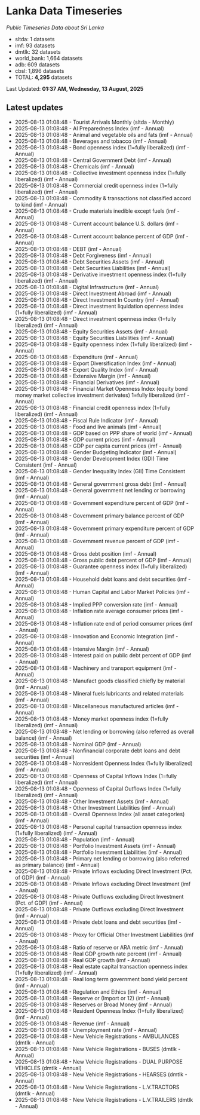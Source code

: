 # Lanka Data Timeseries
*Public Timeseries Data about Sri Lanka*

* sltda: 1 datasets
* imf: 93 datasets
* dmtlk: 32 datasets
* world_bank: 1,664 datasets
* adb: 609 datasets
* cbsl: 1,896 datasets
* TOTAL: **4,295** datasets

Last Updated: **01:37 AM, Wednesday, 13 August, 2025**

## Latest updates

* 2025-08-13 01:08:48 - Tourist Arrivals Monthly (sltda - Monthly)
* 2025-08-13 01:08:48 - AI Preparedness Index (imf - Annual)
* 2025-08-13 01:08:48 - Animal and vegetable oils and fats (imf - Annual)
* 2025-08-13 01:08:48 - Beverages and tobacco (imf - Annual)
* 2025-08-13 01:08:48 - Bond openness index (1=fully liberalized) (imf - Annual)
* 2025-08-13 01:08:48 - Central Government Debt (imf - Annual)
* 2025-08-13 01:08:48 - Chemicals (imf - Annual)
* 2025-08-13 01:08:48 - Collective investment openness index (1=fully liberalized) (imf - Annual)
* 2025-08-13 01:08:48 - Commercial credit openness index (1=fully liberalized) (imf - Annual)
* 2025-08-13 01:08:48 - Commodity & transactions not classified accord to kind (imf - Annual)
* 2025-08-13 01:08:48 - Crude materials inedible except fuels (imf - Annual)
* 2025-08-13 01:08:48 - Current account balance U.S. dollars (imf - Annual)
* 2025-08-13 01:08:48 - Current account balance percent of GDP (imf - Annual)
* 2025-08-13 01:08:48 - DEBT (imf - Annual)
* 2025-08-13 01:08:48 - Debt Forgiveness (imf - Annual)
* 2025-08-13 01:08:48 - Debt Securities Assets (imf - Annual)
* 2025-08-13 01:08:48 - Debt Securities Liabilities (imf - Annual)
* 2025-08-13 01:08:48 - Derivative investment openness index (1=fully liberalized) (imf - Annual)
* 2025-08-13 01:08:48 - Digital Infrastructure (imf - Annual)
* 2025-08-13 01:08:48 - Direct Investment Abroad (imf - Annual)
* 2025-08-13 01:08:48 - Direct Investment In Country (imf - Annual)
* 2025-08-13 01:08:48 - Direct investment liquidation openness index (1=fully liberalized) (imf - Annual)
* 2025-08-13 01:08:48 - Direct investment openness index (1=fully liberalized) (imf - Annual)
* 2025-08-13 01:08:48 - Equity Securities Assets (imf - Annual)
* 2025-08-13 01:08:48 - Equity Securities Liabilities (imf - Annual)
* 2025-08-13 01:08:48 - Equity openness index (1=fully liberalized) (imf - Annual)
* 2025-08-13 01:08:48 - Expenditure (imf - Annual)
* 2025-08-13 01:08:48 - Export Diversification Index (imf - Annual)
* 2025-08-13 01:08:48 - Export Quality Index (imf - Annual)
* 2025-08-13 01:08:48 - Extensive Margin (imf - Annual)
* 2025-08-13 01:08:48 - Financial Derivatives (imf - Annual)
* 2025-08-13 01:08:48 - Financial Market Openness Index (equity bond money market collective investment derivates) 1=fully liberalized (imf - Annual)
* 2025-08-13 01:08:48 - Financial credit openness index (1=fully liberalized) (imf - Annual)
* 2025-08-13 01:08:48 - Fiscal Rule Indicator (imf - Annual)
* 2025-08-13 01:08:48 - Food and live animals (imf - Annual)
* 2025-08-13 01:08:48 - GDP based on PPP share of world (imf - Annual)
* 2025-08-13 01:08:48 - GDP current prices (imf - Annual)
* 2025-08-13 01:08:48 - GDP per capita current prices (imf - Annual)
* 2025-08-13 01:08:48 - Gender Budgeting Indicator (imf - Annual)
* 2025-08-13 01:08:48 - Gender Development Index (GDI) Time Consistent (imf - Annual)
* 2025-08-13 01:08:48 - Gender Inequality Index (GII) Time Consistent (imf - Annual)
* 2025-08-13 01:08:48 - General government gross debt (imf - Annual)
* 2025-08-13 01:08:48 - General government net lending or borrowing (imf - Annual)
* 2025-08-13 01:08:48 - Government expenditure percent of GDP (imf - Annual)
* 2025-08-13 01:08:48 - Government primary balance percent of GDP (imf - Annual)
* 2025-08-13 01:08:48 - Government primary expenditure percent of GDP (imf - Annual)
* 2025-08-13 01:08:48 - Government revenue percent of GDP (imf - Annual)
* 2025-08-13 01:08:48 - Gross debt position (imf - Annual)
* 2025-08-13 01:08:48 - Gross public debt percent of GDP (imf - Annual)
* 2025-08-13 01:08:48 - Guarantee openness index (1=fully liberalized) (imf - Annual)
* 2025-08-13 01:08:48 - Household debt loans and debt securities (imf - Annual)
* 2025-08-13 01:08:48 - Human Capital and Labor Market Policies (imf - Annual)
* 2025-08-13 01:08:48 - Implied PPP conversion rate (imf - Annual)
* 2025-08-13 01:08:48 - Inflation rate average consumer prices (imf - Annual)
* 2025-08-13 01:08:48 - Inflation rate end of period consumer prices (imf - Annual)
* 2025-08-13 01:08:48 - Innovation and Economic Integration (imf - Annual)
* 2025-08-13 01:08:48 - Intensive Margin (imf - Annual)
* 2025-08-13 01:08:48 - Interest paid on public debt percent of GDP (imf - Annual)
* 2025-08-13 01:08:48 - Machinery and transport equipment (imf - Annual)
* 2025-08-13 01:08:48 - Manufact goods classified chiefly by material (imf - Annual)
* 2025-08-13 01:08:48 - Mineral fuels lubricants and related materials (imf - Annual)
* 2025-08-13 01:08:48 - Miscellaneous manufactured articles (imf - Annual)
* 2025-08-13 01:08:48 - Money market openness index (1=fully liberalized) (imf - Annual)
* 2025-08-13 01:08:48 - Net lending or borrowing (also referred as overall balance) (imf - Annual)
* 2025-08-13 01:08:48 - Nominal GDP (imf - Annual)
* 2025-08-13 01:08:48 - Nonfinancial corporate debt loans and debt securities (imf - Annual)
* 2025-08-13 01:08:48 - Nonresident Openness Index (1=fully liberalized) (imf - Annual)
* 2025-08-13 01:08:48 - Openness of Capital Inflows Index (1=fully liberalized) (imf - Annual)
* 2025-08-13 01:08:48 - Openness of Capital Outflows Index (1=fully liberalized) (imf - Annual)
* 2025-08-13 01:08:48 - Other Investment Assets (imf - Annual)
* 2025-08-13 01:08:48 - Other Investment Liabilities (imf - Annual)
* 2025-08-13 01:08:48 - Overall Openness Index (all asset categories) (imf - Annual)
* 2025-08-13 01:08:48 - Personal capital transaction openness index (1=fully liberalized) (imf - Annual)
* 2025-08-13 01:08:48 - Population (imf - Annual)
* 2025-08-13 01:08:48 - Portfolio Investment Assets (imf - Annual)
* 2025-08-13 01:08:48 - Portfolio Investment Liabilities (imf - Annual)
* 2025-08-13 01:08:48 - Primary net lending or borrowing (also referred as primary balance) (imf - Annual)
* 2025-08-13 01:08:48 - Private Inflows excluding Direct Investment (Pct. of GDP) (imf - Annual)
* 2025-08-13 01:08:48 - Private Inflows excluding Direct Investment (imf - Annual)
* 2025-08-13 01:08:48 - Private Outflows excluding Direct Investment (Pct. of GDP) (imf - Annual)
* 2025-08-13 01:08:48 - Private Outflows excluding Direct Investment (imf - Annual)
* 2025-08-13 01:08:48 - Private debt loans and debt securities (imf - Annual)
* 2025-08-13 01:08:48 - Proxy for Official Other Investment Liabilities (imf - Annual)
* 2025-08-13 01:08:48 - Ratio of reserve or ARA metric (imf - Annual)
* 2025-08-13 01:08:48 - Real GDP growth rate percent (imf - Annual)
* 2025-08-13 01:08:48 - Real GDP growth (imf - Annual)
* 2025-08-13 01:08:48 - Real estate capital transaction openness index (1=fully liberalized) (imf - Annual)
* 2025-08-13 01:08:48 - Real long term government bond yield percent (imf - Annual)
* 2025-08-13 01:08:48 - Regulation and Ethics (imf - Annual)
* 2025-08-13 01:08:48 - Reserve or (Import or 12) (imf - Annual)
* 2025-08-13 01:08:48 - Reserves or Broad Money (imf - Annual)
* 2025-08-13 01:08:48 - Resident Openness Index (1=fully liberalized) (imf - Annual)
* 2025-08-13 01:08:48 - Revenue (imf - Annual)
* 2025-08-13 01:08:48 - Unemployment rate (imf - Annual)
* 2025-08-13 01:08:48 - New Vehicle Registrations - AMBULANCES (dmtlk - Annual)
* 2025-08-13 01:08:48 - New Vehicle Registrations - BUSES (dmtlk - Annual)
* 2025-08-13 01:08:48 - New Vehicle Registrations - DUAL PURPOSE VEHICLES (dmtlk - Annual)
* 2025-08-13 01:08:48 - New Vehicle Registrations - HEARSES (dmtlk - Annual)
* 2025-08-13 01:08:48 - New Vehicle Registrations - L.V.TRACTORS (dmtlk - Annual)
* 2025-08-13 01:08:48 - New Vehicle Registrations - L.V.TRAILERS (dmtlk - Annual)